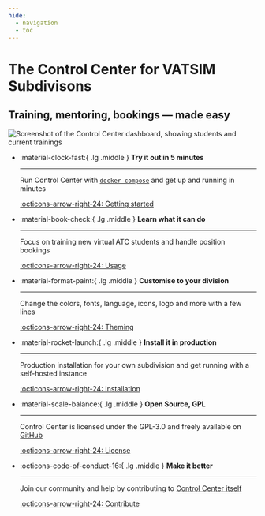 ```yaml
---
hide:
  - navigation
  - toc
---
```


# The Control Center for VATSIM Subdivisons

<!-- hide from table of contents-->
<h2>Training, mentoring, bookings — made easy</h2>

![Screenshot of the Control Center dashboard, showing students and current trainings](https://github.com/Vatsim-Scandinavia/controlcenter/assets/2505044/e115c1d0-d7e5-41cb-8fd6-0a787f06c0ea)

<div class="grid cards" markdown>

-   :material-clock-fast:{ .lg .middle } __Try it out in 5 minutes__

    ---

    Run Control Center with [`docker compose`](getting-started.md) and get up
    and running in minutes

    [:octicons-arrow-right-24: Getting started](getting-started.md)

-   :material-book-check:{ .lg .middle } __Learn what it can do__

    ---

    Focus on training new virtual ATC students and handle position bookings

    [:octicons-arrow-right-24: Usage](concepts/index.md)

-   :material-format-paint:{ .lg .middle } __Customise to your division__

    ---

    Change the colors, fonts, language, icons, logo and more with a few lines

    [:octicons-arrow-right-24: Theming](setup/theme.md)

-   :material-rocket-launch:{ .lg .middle } __Install it in production__

    ---

    Production installation for your own subdivision and get
    running with a self-hosted instance

    [:octicons-arrow-right-24: Installation](installation.md)

-   :material-scale-balance:{ .lg .middle } __Open Source, GPL__

    ---

    Control Center is licensed under the GPL-3.0 and freely available on [GitHub]

    [:octicons-arrow-right-24: License](https://github.com/Vatsim-Scandinavia/controlcenter/blob/main/LICENSE)

-   :octicons-code-of-conduct-16:{ .lg .middle } __Make it better__

    ---

    Join our community and help by contributing to [Control Center itself][GitHub]

    [:octicons-arrow-right-24: Contribute](contribute.md)

</div>

  [GitHub]: https://github.com/Vatsim-Scandinavia/controlcenter
